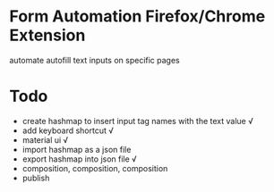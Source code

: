 # Form Automation Firefox/Chrome Extension

automate autofill text inputs on specific pages

# Todo

- create hashmap to insert input tag names with the text value √
- add keyboard shortcut √
- material ui √
- import hashmap as a json file
- export hashmap into json file √
- composition, composition, composition
- publish
